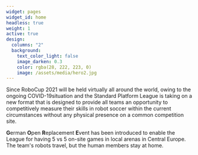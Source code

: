 ```yaml
---
widget: pages
widget_id: home
headless: true
weight: 1
active: true
design:
  columns: "2"
  background:
    text_color_light: false
    image_darken: 0.3
    color: rgba(28, 222, 223, 0)
    image: /assets/media/hero2.jpg
---
```

Since RoboCup 2021 will be held virtually all around the world, owing to the ongoing COVID-19situation and the Standard Platform League is taking on a new format that is designed to provide all teams an opportunity to competitively measure their skills in robot soccer within the current circumstances without any physical presence on a common competition site.

**G**erman **O**pen **R**eplacement **E**vent has been introduced to enable the League for having 5 vs 5 on-site games in local arenas in Central Europe. The team's robots travel, but the human members stay at home.